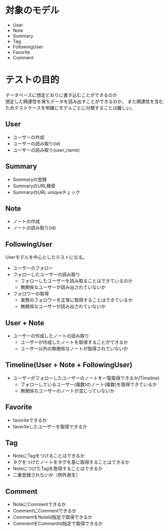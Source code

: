 # 対象のモデル
- User
- Note
- Summary
- Tag
- FollowingUser
- Favorite
- Comment

# テストの目的
データベースに想定どおりに書き込むことができるのか  
想定した関連性を保ちデータを読み出すことができるのか。
また関連性を含むためテストケースを明確にモデルごとに分類することは難しい。

## User
- ユーザーの作成
- ユーザーの読み取り(id)
- ユーザーの読み取り(user_name)

## Summary
- Summaryの登録
- SummaryのURL検索
- SummaryのURL uniqueチェック

## Note
- ノートの作成
- ノートの読み取り(id)

## FollowingUser
Userモデルを中心としたテストになる。
- ユーザーのフォロー
- フォローしたユーザーの読み取り
  - フォローしたユーザーを読み取ることはできているのか
  - 無関係なユーザーが読み出されていないか
- フォロワーの取得
  - 実際のフォロワーを正常に取得することはできているか
  - 無関係なユーザーが読み出されていないか

## User + Note
- ユーザーの作成したノートの読み取り
    - ユーザーが作成したノートを取得することができるか
    - ユーザー以外の無関係なノートが取得されていないか

## Timeline(User + Note + FollowingUser)
- ユーザーがフォローしたユーザーのノートを一覧取得できるか(Timeline)
  - フォローしているユーザー(複数)のノート(複数)を取得できているか
  - 無関係なユーザーのノートが混じっていないか
  
## Favorite
- favoriteできるか
- favoriteしたユーザーを取得できるか

## Tag
- NoteにTagをつけることはできるか
- タグをつけたノートをタグを基に取得することはできるか
- NoteにつけたTagを取得することはできるか
- 二重登録されないか（例外発生）

## Comment
- NoteにCommentできるか
- CommentにCommentできるか
- CommentをNoteId指定で取得できるか
- CommentをCommentId指定で取得できるか


